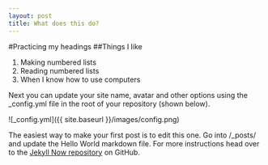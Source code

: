 ```yaml
---
layout: post
title: What does this do?
---
```

#Practicing my headings
##Things I like
1. Making numbered lists
1. Reading numbered lists
1. When I know how to use computers

Next you can update your site name, avatar and other options using the _config.yml file in the root of your repository (shown below).

![_config.yml]({{ site.baseurl }}/images/config.png)

The easiest way to make your first post is to edit this one. Go into /_posts/ and update the Hello World markdown file. For more instructions head over to the [Jekyll Now repository](https://github.com/barryclark/jekyll-now) on GitHub.
